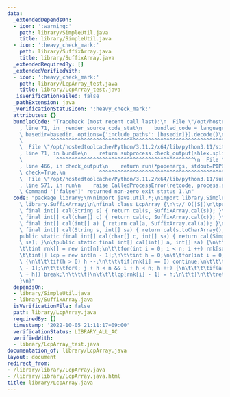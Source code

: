 ```yaml
---
data:
  _extendedDependsOn:
  - icon: ':warning:'
    path: library/SimpleUtil.java
    title: library/SimpleUtil.java
  - icon: ':heavy_check_mark:'
    path: library/SuffixArray.java
    title: library/SuffixArray.java
  _extendedRequiredBy: []
  _extendedVerifiedWith:
  - icon: ':heavy_check_mark:'
    path: library/LcpArray_test.java
    title: library/LcpArray_test.java
  _isVerificationFailed: false
  _pathExtension: java
  _verificationStatusIcon: ':heavy_check_mark:'
  attributes: {}
  bundledCode: "Traceback (most recent call last):\n  File \"/opt/hostedtoolcache/Python/3.11.2/x64/lib/python3.11/site-packages/onlinejudge_verify/documentation/build.py\"\
    , line 71, in _render_source_code_stat\n    bundled_code = language.bundle(stat.path,\
    \ basedir=basedir, options={'include_paths': [basedir]}).decode()\n          \
    \         ^^^^^^^^^^^^^^^^^^^^^^^^^^^^^^^^^^^^^^^^^^^^^^^^^^^^^^^^^^^^^^^^^^^^^^^^^^^^^^^^^\n\
    \  File \"/opt/hostedtoolcache/Python/3.11.2/x64/lib/python3.11/site-packages/onlinejudge_verify/languages/user_defined.py\"\
    , line 71, in bundle\n    return subprocess.check_output(shlex.split(command))\n\
    \           ^^^^^^^^^^^^^^^^^^^^^^^^^^^^^^^^^^^^^^^^^^^^^\n  File \"/opt/hostedtoolcache/Python/3.11.2/x64/lib/python3.11/subprocess.py\"\
    , line 466, in check_output\n    return run(*popenargs, stdout=PIPE, timeout=timeout,\
    \ check=True,\n           ^^^^^^^^^^^^^^^^^^^^^^^^^^^^^^^^^^^^^^^^^^^^^^^^^^^^^^^^^\n\
    \  File \"/opt/hostedtoolcache/Python/3.11.2/x64/lib/python3.11/subprocess.py\"\
    , line 571, in run\n    raise CalledProcessError(retcode, process.args,\nsubprocess.CalledProcessError:\
    \ Command '['false']' returned non-zero exit status 1.\n"
  code: "package library;\n\nimport java.util.*;\nimport library.SimpleUtil;\nimport\
    \ library.SuffixArray;\n\nfinal class LcpArray {\n\t// O(|S|)\n\tpublic static\
    \ final int[] cal(String s) { return cal(s, SuffixArray.cal(s)); }\n\tpublic static\
    \ final int[] cal(char[] c) { return cal(c, SuffixArray.cal(c)); }\n\tpublic static\
    \ final int[] cal(int[] a) { return cal(a, SuffixArray.cal(a)); }\n\tpublic static\
    \ final int[] cal(String s, int[] sa) { return cal(s.toCharArray(), sa); }\n\t\
    public static final int[] cal(char[] c, int[] sa) { return cal(SimpleUtil.charToInt(c),\
    \ sa); }\n\tpublic static final int[] cal(int[] a, int[] sa) {\n\t\tint n = a.length;\n\
    \t\tint rnk[] = new int[n];\n\t\tfor(int i = 0; i < n; i ++) rnk[sa[i]] = i;\n\
    \t\tint[] lcp = new int[n - 1];\n\t\tint h = 0;\n\t\tfor(int i = 0; i < n; i ++)\
    \ {\n\t\t\tif(h > 0) h --;\n\t\t\tif(rnk[i] == 0) continue;\n\t\t\tint j = sa[rnk[i]\
    \ - 1];\n\t\t\tfor(; j + h < n && i + h < n; h ++) {\n\t\t\t\tif(a[j + h] != a[i\
    \ + h]) break;\n\t\t\t}\n\t\t\tlcp[rnk[i] - 1] = h;\n\t\t}\n\t\treturn lcp;\n\t\
    }\n}"
  dependsOn:
  - library/SimpleUtil.java
  - library/SuffixArray.java
  isVerificationFile: false
  path: library/LcpArray.java
  requiredBy: []
  timestamp: '2022-10-05 21:11:17+09:00'
  verificationStatus: LIBRARY_ALL_AC
  verifiedWith:
  - library/LcpArray_test.java
documentation_of: library/LcpArray.java
layout: document
redirect_from:
- /library/library/LcpArray.java
- /library/library/LcpArray.java.html
title: library/LcpArray.java
---
```

